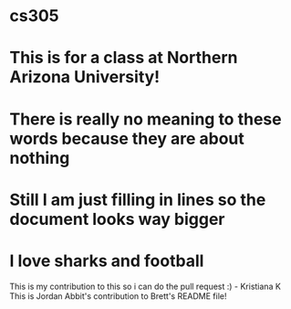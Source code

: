 # cs305
# This is for a class at Northern Arizona University!
# There is really no meaning to these words because they are about nothing
# Still I am just filling in lines so the document looks way bigger
#
#
#
#
# I love sharks and football


This is my contribution to this so i can do the pull request :) - Kristiana K
This is Jordan Abbit's contribution to Brett's README file!
